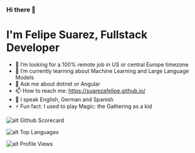 ### Hi there 👋


# I'm Felipe Suarez, Fullstack Developer

- 🔭 I’m looking for a 100% remote job in US or central Europe timezone
- 🌱 I’m currently learning about Machine Learning and Large Language Models
- 💬 Ask me about dotnet or Angular
- 📫 How to reach me: https://suarezafelipe.github.io/ 
- 👅 I speak English, German and Spanish
- ⚡ Fun fact: I used to play Magic: the Gathering as a kid

![alt Github Scorecard](https://github-readme-stats.vercel.app/api?username=suarezafelipe&show_icons=true&locale=en&theme=dracula)

![alt Top Languages](https://github-readme-stats.vercel.app/api/top-langs?username=suarezafelipe&show_icons=true&locale=en&layout=compact&theme=dracula&hide=vue)

![alt Profile Views](https://komarev.com/ghpvc/?username=suarezafelipe&label=Profile%20views&color=e16488&style=flat)







